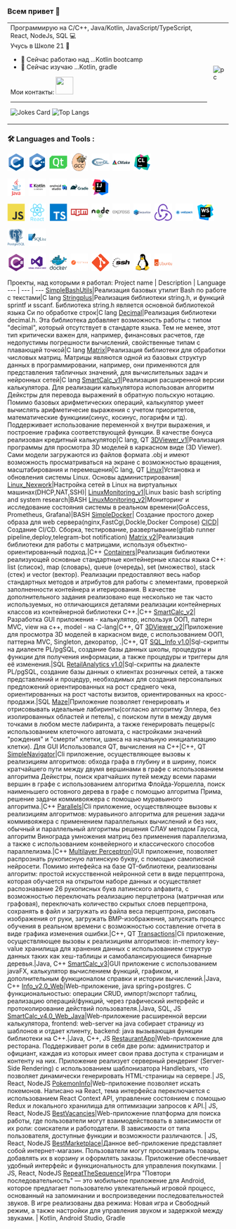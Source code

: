 ### Всем привет 👋

<table><tr>
<td>
Программирую на C/C++, Java/Kotlin, JavaScript/TypeScript, React, NodeJs, SQL 💻<br>
Учусь в Школе 21 🚀

- 🔭 Сейчас работаю над ...Kotlin bootcamp
- 🌱 Сейчас изучаю ...Kotlin, gradle

Мои контакты:
[<img src="https://img.icons8.com/color/512/apple-mail.png" width="40" height="40">](mailto:VyatkinEvgeniyNsk@yandex.ru)

---------------------
  ![Jokes Card](https://readme-jokes.vercel.app/api)
  ![Top Langs](https://github-readme-stats.vercel.app/api/top-langs/?username=Jenich91&layout=compact&theme=vision-friendly-dark)
</td>
<td>

  <img src="https://media.giphy.com/media/XHAv3GveJMXMXSumkO/giphy.gif" alt="pc" width="400" height="400"/>

  </td>
</tr></table>


### :hammer_and_wrench: Languages and Tools :

  <img src="https://github.com/devicons/devicon/blob/master/icons/c/c-original.svg" title="c" alt="c" width="40" height="40"/>&nbsp;
  <img src="https://github.com/devicons/devicon/blob/master/icons/cplusplus/cplusplus-original.svg" title="cplusplus" alt="cplusplus" width="40" height="40"/>&nbsp;
  <img src="https://github.com/devicons/devicon/blob/master/icons/qt/qt-original.svg" title="qt" alt="qt" width="40" height="40"/>&nbsp;
  <img src="https://github.com/devicons/devicon/blob/master/icons/gcc/gcc-original.svg" title="gcc" alt="gcc " width="40" height="40"/>&nbsp;
  <img src="https://github.com/devicons/devicon/blob/master/icons/opengl/opengl-original.svg"  title="opengl" alt="opengl" width="40" height="40"/>&nbsp;
  <img src="https://github.com/devicons/devicon/blob/master/icons/cmake/cmake-original-wordmark.svg"  title="cmake" alt="cmake" width="40" height="40"/>&nbsp;
  <img src="https://github.com/devicons/devicon/blob/master/icons/clion/clion-original.svg"  title="clion" alt="clion" width="40" height="40"/>&nbsp;
  
  <img src="https://github.com/devicons/devicon/blob/master/icons/java/java-original-wordmark.svg" title="java" alt="java" width="40" height="40"/>&nbsp;
  <img src="https://github.com/devicons/devicon/blob/master/icons/kotlin/kotlin-original-wordmark.svg" title="kotlin" alt="kotlin" width="40" height="40"/>&nbsp;
  <img src="https://github.com/devicons/devicon/blob/master/icons/androidstudio/androidstudio-original-wordmark.svg" title="androidstudio" alt="androidstudio" width="40" height="40"/>&nbsp;
  <img src="https://github.com/devicons/devicon/blob/master/icons/gradle/gradle-original-wordmark.svg" title="gradle" alt="gradle" width="40" height="40"/>&nbsp;
  <img src="https://github.com/devicons/devicon/blob/master/icons/intellij/intellij-original.svg" title="intellij" alt="intellij" width="40" height="40"/>&nbsp;
  
  <img src="https://github.com/devicons/devicon/blob/master/icons/javascript/javascript-original.svg" title="javascript" alt="javascript" width="40" height="40"/>&nbsp;
  <img src="https://github.com/devicons/devicon/blob/master/icons/react/react-original-wordmark.svg" title="react" alt="react" width="40" height="40"/>&nbsp;
  <img src="https://github.com/devicons/devicon/blob/master/icons/typescript/typescript-plain.svg" title="typescript" alt="typescript" width="40" height="40"/>&nbsp;
  <img src="https://github.com/devicons/devicon/blob/master/icons/npm/npm-original-wordmark.svg" title="npm" alt="npm" width="40" height="40"/>&nbsp;
  <img src="https://github.com/devicons/devicon/blob/master/icons/nodejs/nodejs-original-wordmark.svg" title="nodejs" alt="nodejs" width="40" height="40"/>&nbsp;
  <img src="https://github.com/devicons/devicon/blob/master/icons/express/express-original-wordmark.svg" title="express" alt="express" width="40" height="40"/>&nbsp;
  <img src="https://github.com/devicons/devicon/blob/master/icons/sequelize/sequelize-original-wordmark.svg" title="sequelize" alt="sequelize" width="40" height="40"/>&nbsp;
  <img src="https://github.com/devicons/devicon/blob/master/icons/redux/redux-original.svg" title="redux" alt="redux" width="40" height="40"/>&nbsp;
  <img src="https://github.com/devicons/devicon/blob/master/icons/webpack/webpack-original-wordmark.svg" title="webpack" alt="webpack" width="40" height="40"/>&nbsp;
  <img src="https://github.com/devicons/devicon/blob/master/icons/webstorm/webstorm-original.svg" title="webstorm" alt="webstorm" width="40" height="40"/>&nbsp;
  
  <img src="https://github.com/devicons/devicon/blob/master/icons/postgresql/postgresql-plain-wordmark.svg" title="postgresql" alt="postgresql" width="40" height="40"/>&nbsp;
  <img src="https://github.com/devicons/devicon/blob/master/icons/sqlite/sqlite-original-wordmark.svg" title="sqlite" alt="sqlite" width="40" height="40"/>&nbsp;
  
  <img src="https://github.com/devicons/devicon/blob/master/icons/csharp/csharp-original.svg" title="csharp" alt="csharp" width="40" height="40"/>&nbsp;
  <img src="https://github.com/devicons/devicon/blob/master/icons/visualstudio/visualstudio-plain-wordmark.svg" title="vscode" alt="vscode" width="40" height="40"/>&nbsp;
  <img src="https://github.com/devicons/devicon/blob/master/icons/docker/docker-original-wordmark.svg" title="docker" alt="docker" width="40" height="40"/>&nbsp;
  <img src="https://github.com/devicons/devicon/blob/master/icons/postman/postman-original-wordmark.svg"  title="postman" alt="postman" width="40" height="40"/>&nbsp;
  <img src="https://github.com/devicons/devicon/blob/master/icons/git/git-original.svg" title="git" alt="git" width="40" height="40"/>&nbsp;
  <img src="https://github.com/devicons/devicon/blob/master/icons/ssh/ssh-original-wordmark.svg" title="ssh" alt="ssh" width="40" height="40"/>&nbsp;
  <img src="https://github.com/devicons/devicon/blob/master/icons/linux/linux-original.svg" title="linux" alt="linux" width="40" height="40"/>&nbsp;
  <img src="https://github.com/devicons/devicon/blob/master/icons/ubuntu/ubuntu-plain-wordmark.svg" title="ubuntu" alt="ubuntu" width="40" height="40"/>&nbsp;
  
Проекты, над которыми я работал:
Project name | Description | Language
--- | --- | ---
[SimpleBashUtils](https://github.com/Jenich91/grep-cat)|Реализация базовых утилит Bash по работе с текстами|C lang
[Stringplus](https://github.com/Jenich91/string_h)|Реализация библиотеки string.h, и функций sprintf и sscanf. Библиотека string.h является основной библиотекой языка Си по обработке строк|C lang
[Decimal](https://github.com/Jenich91/decimal)|Реализация библиотеки decimal.h. Эта библиотека добавляет возможность работы с типом "decimal", который отсутствует в стандарте языка. Тем не менее, этот тип критически важен для, например, финансовых расчетов, где недопустимы погрешности вычислений, свойственные типам с плавающей точкой|C lang
[Matrix](https://github.com/Jenich91/matrix)|Реализация библиотеки для обработки числовых матриц. Матрицы являются одной из базовых структур данных в программировании, например, они применяются для представления табличных значений, для вычислительных задач и нейронных сетей|C lang
[SmartCalc_v1](https://github.com/Jenich91/SmartCalc_v1.0)|Реализация расширенной версии калькулятора. Для реализации калькулятора использован алгоритм Дейкстры для перевода выражений в обратную польскую нотацию. Помимо базовых арифметических операций, калькулятор умеет вычислять арифметичесие выражения с учетом приоритетов, математические функциии(синус, косинус, логарифм и тд). Поддерживает использование переменной x внутри выражения, и построение графика соответствующей функции. В качестве бонуса реализован кредитный калькулятор|C lang, QT
[3DViewer_v1](https://github.com/Jenich91/3DViewer_v1.0)|Реализация программы для просмотра 3D моделей в каркасном виде (3D Viewer). Сами модели загружаются из файлов формата .obj и имеют возможность просматриваться на экране с возможностью вращения, масштабирования и перемещения|C lang, QT
[Linux](https://github.com/Jenich91/Linux)|Установка и обновления системы Linux. Основы администрирования|
[Linux_Nexwork](https://github.com/Jenich91/DO2_LinuxNetwork)|Настройка сетей в Linux на виртуальных машинах(DHCP,NAT,SSH)|
[LinuxMonitoring_v1](https://github.com/Jenich91/LinuxMonitoring_v1.0)|Linux basic bash scripting and system research|BASH
[LinuxMonitoring_v2](https://github.com/Jenich91/LinuxMonitoring_v2.0)|Мониторинг и исследование состояния системы в реальном времени(GoAccess, Prometheus, Grafana)|BASH
[SimpleDocker](https://github.com/Jenich91/SimpleDocker)| Создание простого докер образа для web сервера(nginx,FastCgi,Dockle,Docker Compose)
[CICD](https://github.com/Jenich91/CICD)|Создание CI/CD. Сборка, тестирование, развертывание(gitlab runner pipeline,deploy,telegram-bot notification)
[Matrix v2](https://github.com/Jenich91/matrixplus)|Реализация библиотеки для работы с матрицами, используя объектно-ориентированный подход.|C++ 
[Containers](https://github.com/Jenich91/containers)|Реализация библиотеки реализующей основные стандартные контейнерные классы языка С++: list (список), map (словарь), queue (очередь), set (множество), stack (стек) и vector (вектор). Реализации предоставляют весь набор стандартных методов и атрибутов для работы с элементами, проверкой заполненности контейнера и итерирования. В качестве дополнительного задания реализовано еще несколько не так часто используемых, но отличающихся деталями реализации контейнерных классов из контейнерной библиотеки C++.|C++
[SmartCalc_v2](https://github.com/Jenich91/SmartCalc_v2.0)|Разработка GUI приложения - калькулятор, используя ООП, патерн MVC, view на с++, model - на C-lang|C++, QT
[3DViewer_v2](https://github.com/Jenich91/3DViewer_v2.0)|Приложение для просмотра 3D моделей в каркасном виде, с использованием ООП, паттерна MVC, Singleton, декоратор,  .|C++, QT
[SQL_Info v1.0](https://github.com/Jenich91/Info_v1.0)|Sql-скрипты на диалекте PL/pgSQL, создание базы данных школы, процедуры и функции для получения информации, а также процедуры и триггеры для её изменения.|SQL
[RetailAnalytics v1.0](https://github.com/Jenich91/RetailAnalitycs_v1.0)|Sql-скрипты на диалекте PL/pgSQL, создание базы данных о клиентах розничных сетей, а также представлений и процедур, необходимых для создания персональных предложений ориентированных на рост среднего чека, ориентированных на рост частоты визитов, ориентированных на кросс-продажи.|SQL
[Maze](https://github.com/Jenich91/Maze)|Приложение позволяет генерировать и отрисовывать идеальные лабиринты(согласно алгоритму Эллера, без изолированных областей и петель), с поиском пути в между двумя точками в любом месте лабиринта, а также генерировать пещеры(с использованием клеточного автомата, с настройками значений "рождения" и "смерти" клетки, шанса на начальную инициализацию клетки). Для GUI Использовался QT, вычисления на С++|C++, QT
[SimpleNavigator](https://github.com/Jenich91/SimpleNavigator)|Cli приложение, осуществляющее вызовы к реализициям алгоритмов: обхода графа в глубину и в ширину, поиск кратчайшего пути между двумя вершинами в графе с использованием алгоритма Дейкстры, поиск кратчайших путей между всеми парами вершин в графе с использованием алгоритма Флойда-Уоршелла, поиск наименьшего остовного дерева в графе с помощью алгоритма Прима, решение задачи коммивояжера с помощью муравьиного алгоритма.|C++
[Parallels](https://github.com/Jenich91/Parallels)|Cli приложение, осуществляющее вызовы к реализициям алгоритмов: муравьиного алгоритма для решения задачи коммивояжера с применением параллельных вычислений и без них, обычный и параллельный алгоритмы решения СЛАУ методом Гаусса, алгоритм Винограда умножения матриц без применения параллелизма, а также с использованием конвейерного и классического способов параллелизма.|C++
[Multilayer Perceptron](https://github.com/Jenich91/MLP)|GUI приложение, позволяет распрознать рукописную латинскую букву, с помощью самописной нейросети. Помимо интефейса на базе QT-библиотеки, реализованы алгоритм: простой искусственной нейронной сети в виде перцептрона, которая обучается на открытом наборе данных и осуществляет распознавание 26 рукописных букв латинского алфавита, с возможностью переключать реализацию перцпетрона (матричная или графовая), переключать количество скрытых слоев перцептрона, сохранять в файл и загружать из файла веса перцептрона, рисовать изображения от руки, загружать BMP-изображения, запускать процесс обучения в реальном времени с возможностью составление отчета в виде графика изменения ошибки.|C++, QT
[Transactions](https://github.com/Jenich91/Transactions)|Cli приложение, осуществляющее вызовы к реализициям алгоритмов: in-memory key-value хранилища для хранения данных с использованием структур данных таких как хеш-таблицы и самобалансирующиеся бинарные деревья.|Java, C++
[SmartCalc_v3](https://github.com/Jenich91/SmartCalc_v3.1)|GUI приложение с использованием javaFX, калькулятор вычислением функций, графиком, и дополнительным функционалом справки и истории вычислений.|Java, C++
[Info_v2.0_Web](https://github.com/Jenich91/Info21_v2.0_Web)|Web-приложение, java spring+postgres. С функциональностью: операции CRUD, импорт/экспорт таблиц, реализацию операций/функций, через графический интерфейс и протоколирование действий пользователя.|Java, SQL, JS
[SmartCalc_v4.0_Web_Java](https://github.com/Jenich91/SmartCalc_v4.0_Web_Java)|Web-приложение расширенной версии калькулятора, frontend: web-server на java собирает страницу из шаблонов и отдает клиенту, backend: java вызывающая функции библиотеки на C++.|Java, C++, JS
[RestaurantApp](https://github.com/Jenich91/RestaurantApp)|Web-приложение для ресторана. Поддерживает роли в себя две роли: администратор и официант, каждая из которых имеет свои права доступа к страницам и контенту на них. Приложение реализует серверный рендеринг (Server-Side Rendering) с использованием шаблонизатора Handlebars, что позволяет динамически генерировать HTML-страницы на сервере.| JS, React, NodeJS
[PokemonInfo](https://github.com/Jenich91/PokemonInfo)|Web-приложение позволяет искать покемонов. Написано на React, тема интерфейса переключается с использованием React Context API, управление состоянием с помощью Redux и локального хранилища для оптимизации запросов к API.| JS, React, NodeJS
[BestVacancies](https://github.com/Jenich91/BestVacancies)|Web-приложение платформа для поиска работы, где пользователи могут взаимодействовать в зависимости от их роли: соискатели и работодатели. В зависимости от типа пользователя, доступные функции и возможности различаются. | JS, React, NodeJS
[BestMarketplace](https://github.com/Jenich91/BestMarketplace)|Данное веб-приложение представляет собой интернет-магазин. Пользователи могут просматривать товары, добавлять их в корзину и оформлять заказы. Приложение обеспечивает удобный интерфейс и функциональность для управления покупками. | JS, React, NodeJS
[RepeatTheSequence](https://github.com/Jenich91/RepeatTheSequence)|Игра "Повтори последовательность" — это мобильное приложение для Android, которое предлагает пользователю увлекательный игровой процесс, основанный на запоминании и воспроизведении последовательностей звуков. В игре реализованы два режима: Новая игра и Свободный режим, а также настройки для управления звуком и задержкой между звуками. | Kotlin, Android Studio, Gradle

